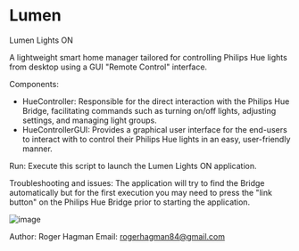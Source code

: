 # Lumen

Lumen Lights ON

A lightweight smart home manager tailored for controlling Philips 
Hue lights from desktop using a GUI "Remote Control" interface.

Components:
- HueController: Responsible for the direct interaction with the 
                 Philips Hue Bridge, facilitating commands such as 
                 turning on/off lights, adjusting settings,
                 and managing light groups.
- HueControllerGUI: Provides a graphical user interface for the 
                    end-users to interact with to control their 
                    Philips Hue lights in an easy, user-friendly 
                    manner.

Run:
Execute this script to launch the Lumen Lights ON application. 

Troubleshooting and issues:
The application will try to find the Bridge automatically but
for the first execution you may need to press the "link button"
on the Philips Hue Bridge prior to starting the application.

![image](https://github.com/RogerHagman/Lumen/assets/85133776/83fcbb32-f611-4308-8209-fad7b5fb568e)


Author: Roger Hagman
Email: rogerhagman84@gmail.com
